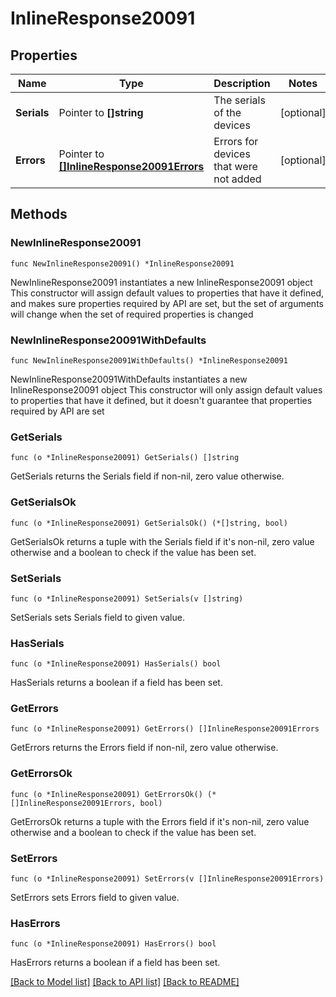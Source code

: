 # InlineResponse20091

## Properties

Name | Type | Description | Notes
------------ | ------------- | ------------- | -------------
**Serials** | Pointer to **[]string** | The serials of the devices | [optional] 
**Errors** | Pointer to [**[]InlineResponse20091Errors**](InlineResponse20091Errors.md) | Errors for devices that were not added | [optional] 

## Methods

### NewInlineResponse20091

`func NewInlineResponse20091() *InlineResponse20091`

NewInlineResponse20091 instantiates a new InlineResponse20091 object
This constructor will assign default values to properties that have it defined,
and makes sure properties required by API are set, but the set of arguments
will change when the set of required properties is changed

### NewInlineResponse20091WithDefaults

`func NewInlineResponse20091WithDefaults() *InlineResponse20091`

NewInlineResponse20091WithDefaults instantiates a new InlineResponse20091 object
This constructor will only assign default values to properties that have it defined,
but it doesn't guarantee that properties required by API are set

### GetSerials

`func (o *InlineResponse20091) GetSerials() []string`

GetSerials returns the Serials field if non-nil, zero value otherwise.

### GetSerialsOk

`func (o *InlineResponse20091) GetSerialsOk() (*[]string, bool)`

GetSerialsOk returns a tuple with the Serials field if it's non-nil, zero value otherwise
and a boolean to check if the value has been set.

### SetSerials

`func (o *InlineResponse20091) SetSerials(v []string)`

SetSerials sets Serials field to given value.

### HasSerials

`func (o *InlineResponse20091) HasSerials() bool`

HasSerials returns a boolean if a field has been set.

### GetErrors

`func (o *InlineResponse20091) GetErrors() []InlineResponse20091Errors`

GetErrors returns the Errors field if non-nil, zero value otherwise.

### GetErrorsOk

`func (o *InlineResponse20091) GetErrorsOk() (*[]InlineResponse20091Errors, bool)`

GetErrorsOk returns a tuple with the Errors field if it's non-nil, zero value otherwise
and a boolean to check if the value has been set.

### SetErrors

`func (o *InlineResponse20091) SetErrors(v []InlineResponse20091Errors)`

SetErrors sets Errors field to given value.

### HasErrors

`func (o *InlineResponse20091) HasErrors() bool`

HasErrors returns a boolean if a field has been set.


[[Back to Model list]](../README.md#documentation-for-models) [[Back to API list]](../README.md#documentation-for-api-endpoints) [[Back to README]](../README.md)


